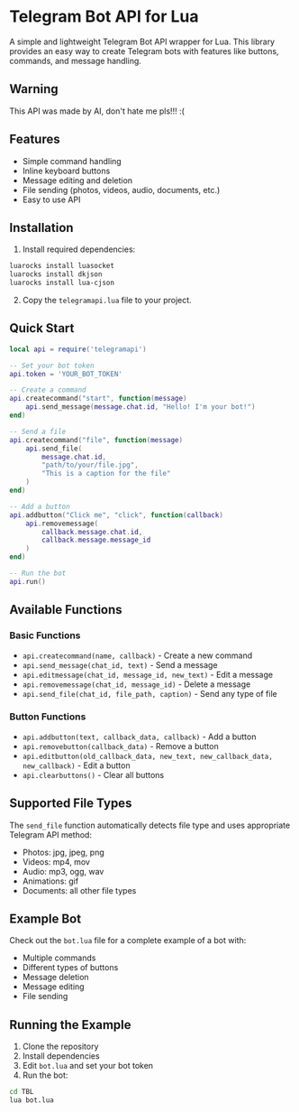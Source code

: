 # Telegram Bot API for Lua

A simple and lightweight Telegram Bot API wrapper for Lua. This library provides an easy way to create Telegram bots with features like buttons, commands, and message handling.

## Warning

This API was made by AI, don't hate me pls!!! :(

## Features

- Simple command handling
- Inline keyboard buttons
- Message editing and deletion
- File sending (photos, videos, audio, documents, etc.)
- Easy to use API

## Installation

1. Install required dependencies:
```bash
luarocks install luasocket
luarocks install dkjson
luarocks install lua-cjson
```

2. Copy the `telegramapi.lua` file to your project.

## Quick Start

```lua
local api = require('telegramapi')

-- Set your bot token
api.token = 'YOUR_BOT_TOKEN'

-- Create a command
api.createcommand("start", function(message)
    api.send_message(message.chat.id, "Hello! I'm your bot!")
end)

-- Send a file
api.createcommand("file", function(message)
    api.send_file(
        message.chat.id,
        "path/to/your/file.jpg",
        "This is a caption for the file"
    )
end)

-- Add a button
api.addbutton("Click me", "click", function(callback)
    api.removemessage(
        callback.message.chat.id,
        callback.message.message_id
    )
end)

-- Run the bot
api.run()
```

## Available Functions

### Basic Functions
- `api.createcommand(name, callback)` - Create a new command
- `api.send_message(chat_id, text)` - Send a message
- `api.editmessage(chat_id, message_id, new_text)` - Edit a message
- `api.removemessage(chat_id, message_id)` - Delete a message
- `api.send_file(chat_id, file_path, caption)` - Send any type of file

### Button Functions
- `api.addbutton(text, callback_data, callback)` - Add a button
- `api.removebutton(callback_data)` - Remove a button
- `api.editbutton(old_callback_data, new_text, new_callback_data, new_callback)` - Edit a button
- `api.clearbuttons()` - Clear all buttons

## Supported File Types

The `send_file` function automatically detects file type and uses appropriate Telegram API method:

- Photos: jpg, jpeg, png
- Videos: mp4, mov
- Audio: mp3, ogg, wav
- Animations: gif
- Documents: all other file types

## Example Bot

Check out the `bot.lua` file for a complete example of a bot with:
- Multiple commands
- Different types of buttons
- Message deletion
- Message editing
- File sending

## Running the Example

1. Clone the repository
2. Install dependencies
3. Edit `bot.lua` and set your bot token
4. Run the bot:
```bash
cd TBL
lua bot.lua
```
